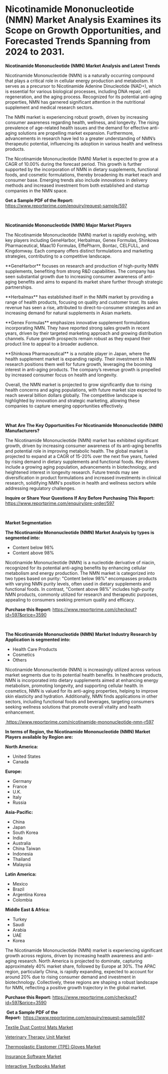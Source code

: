 <p><h1>Nicotinamide Mononucleotide (NMN) Market Analysis Examines its Scope on Growth Opportunities, and Forecasted Trends Spanning from 2024 to 2031.</h1></p><p><strong>Nicotinamide Mononucleotide (NMN) Market Analysis and Latest Trends</strong></p>
<p><p>Nicotinamide Mononucleotide (NMN) is a naturally occurring compound that plays a critical role in cellular energy production and metabolism. It serves as a precursor to Nicotinamide Adenine Dinucleotide (NAD+), which is essential for various biological processes, including DNA repair, cell regeneration, and the aging process. Recognized for its potential anti-aging properties, NMN has garnered significant attention in the nutritional supplement and medical research sectors.</p><p>The NMN market is experiencing robust growth, driven by increasing consumer awareness regarding health, wellness, and longevity. The rising prevalence of age-related health issues and the demand for effective anti-aging solutions are propelling market expansion. Furthermore, advancements in research have led to a greater understanding of NMN’s therapeutic potential, influencing its adoption in various health and wellness products. </p><p>The Nicotinamide Mononucleotide (NMN) Market is expected to grow at a CAGR of 10.00% during the forecast period. This growth is further supported by the incorporation of NMN in dietary supplements, functional foods, and cosmetic formulations, thereby broadening its market reach and consumer base. Emerging trends also include innovations in delivery methods and increased investment from both established and startup companies in the NMN space.</p></p>
<p><strong>Get a Sample PDF of the Report:&nbsp;</strong> <a href="https://www.reportprime.com/enquiry/request-sample/597">https://www.reportprime.com/enquiry/request-sample/597</a></p>
<p>&nbsp;</p>
<p><strong>Nicotinamide Mononucleotide (NMN) Major Market Players</strong></p>
<p><p>The Nicotinamide Mononucleotide (NMN) market is rapidly evolving, with key players including GeneHarbor, Herbalmax, Genex Formulas, Shinkowa Pharmaceutical, Maac10 Formulas, EffePharm, Bontac, CELFULL, and Kingdomway. Each company offers distinct formulations and marketing strategies, contributing to a competitive landscape.</p><p>**GeneHarbor** focuses on research and production of high-purity NMN supplements, benefiting from strong R&D capabilities. The company has seen substantial growth due to increasing consumer awareness of anti-aging benefits and aims to expand its market share further through strategic partnerships.</p><p>**Herbalmax** has established itself in the NMN market by providing a range of health products, focusing on quality and customer trust. Its sales revenue has seen a rise, attributed to direct-to-consumer strategies and an increasing demand for natural supplements in Asian markets.</p><p>**Genex Formulas** emphasizes innovative supplement formulations incorporating NMN. They have reported strong sales growth in recent years, driven by their targeted marketing approach and growing distribution channels. Future growth prospects remain robust as they expand their product line to appeal to a broader audience.</p><p>**Shinkowa Pharmaceutical** is a notable player in Japan, where the health supplement market is expanding rapidly. Their investment in NMN research positions them well for future growth, leveraging the booming interest in anti-aging products. The company’s revenue growth is propelled by increased consumer focus on health and longevity.</p><p>Overall, the NMN market is projected to grow significantly due to rising health concerns and aging populations, with future market size expected to reach several billion dollars globally. The competitive landscape is highlighted by innovation and strategic marketing, allowing these companies to capture emerging opportunities effectively.</p></p>
<p>&nbsp;</p>
<p><strong>What Are The Key Opportunities For Nicotinamide Mononucleotide (NMN) Manufacturers?</strong></p>
<p><p>The Nicotinamide Mononucleotide (NMN) market has exhibited significant growth, driven by increasing consumer awareness of its anti-aging benefits and potential role in improving metabolic health. The global market is projected to expand at a CAGR of 15-20% over the next five years, fueled by rising demand in dietary supplements and functional foods. Key drivers include a growing aging population, advancements in biotechnology, and heightened interest in longevity research. Future trends may see diversification in product formulations and increased investments in clinical research, solidifying NMN's position in health and wellness sectors while addressing regulatory challenges.</p></p>
<p><strong>Inquire or Share Your Questions If Any Before Purchasing This Report:</strong> <a href="https://www.reportprime.com/enquiry/pre-order/597">https://www.reportprime.com/enquiry/pre-order/597</a></p>
<p>&nbsp;</p>
<p><strong>Market Segmentation</strong></p>
<p><strong>The Nicotinamide Mononucleotide (NMN) Market Analysis by types is segmented into:</strong></p>
<p><ul><li>Content below 98%</li><li>Content above 98%</li></ul></p>
<p><p>Nicotinamide Mononucleotide (NMN) is a nucleotide derivative of niacin, recognized for its potential anti-aging benefits by enhancing cellular metabolism and energy production. The NMN market is categorized into two types based on purity: "Content below 98%" encompasses products with varying NMN purity levels, often used in dietary supplements and functional foods. In contrast, "Content above 98%" includes high-purity NMN products, commonly utilized for research and therapeutic purposes, appealing to consumers seeking premium quality and efficacy.</p></p>
<p><strong>Purchase this Report:&nbsp;</strong><a href="https://www.reportprime.com/checkout?id=597&price=3590">https://www.reportprime.com/checkout?id=597&price=3590</a></p>
<p>&nbsp;</p>
<p><strong>The Nicotinamide Mononucleotide (NMN) Market Industry Research by Application is segmented into:</strong></p>
<p><ul><li>Health Care Products</li><li>Cosmetics</li><li>Others</li></ul></p>
<p><p>Nicotinamide Mononucleotide (NMN) is increasingly utilized across various market segments due to its potential health benefits. In healthcare products, NMN is incorporated into dietary supplements aimed at enhancing energy metabolism, promoting longevity, and supporting cellular health. In cosmetics, NMN is valued for its anti-aging properties, helping to improve skin elasticity and hydration. Additionally, NMN finds applications in other sectors, including functional foods and beverages, targeting consumers seeking wellness solutions that promote overall vitality and health enhancement.</p></p>
<p><a href="https://www.reportprime.com/nicotinamide-mononucleotide-nmn-r597">&nbsp;https://www.reportprime.com/nicotinamide-mononucleotide-nmn-r597</a></p>
<p><strong>In terms of Region, the Nicotinamide Mononucleotide (NMN) Market Players available by Region are:</strong></p>
<p>
    <p> <strong> North America: </strong>
        <ul>
            <li>United States</li>
            <li>Canada</li>
        </ul>
        </p> 
    <p> <strong> Europe: </strong>
        <ul>
            <li>Germany</li>
            <li>France</li>
            <li>U.K.</li>
            <li>Italy</li>
            <li>Russia</li>
        </ul>
        </p> 
    <p> <strong> Asia-Pacific: </strong>
        <ul>
            <li>China</li>
            <li>Japan</li>
            <li>South Korea</li>
            <li>India</li>
            <li>Australia</li>
            <li>China Taiwan</li>
            <li>Indonesia</li>
            <li>Thailand</li>
            <li>Malaysia</li>
        </ul>
        </p> 
    <p> <strong> Latin America: </strong>
        <ul>
            <li>Mexico</li>
            <li>Brazil</li>
            <li>Argentina Korea</li>
            <li>Colombia</li>
        </ul>
        </p> 
    <p> <strong> Middle East & Africa: </strong>
        <ul>
            <li>Turkey</li>
            <li>Saudi</li>
            <li>Arabia</li>
            <li>UAE</li>
            <li>Korea</li>
        </ul>
    </p>
    </p>
<p><p>The Nicotinamide Mononucleotide (NMN) market is experiencing significant growth across regions, driven by increasing health awareness and anti-aging research. North America is projected to dominate, capturing approximately 40% market share, followed by Europe at 30%. The APAC region, particularly China, is rapidly expanding, expected to account for around 20% due to rising consumer demand and investment in biotechnology. Collectively, these regions are shaping a robust landscape for NMN, reflecting a positive growth trajectory in the global market.</p></p>
<p><strong>Purchase this Report: </strong><a href="https://www.reportprime.com/checkout?id=597&price=3590">https://www.reportprime.com/checkout?id=597&price=3590</a></p>
<p>&nbsp;<strong>Get a Sample PDF of the Report:&nbsp;&nbsp;</strong><a href="https://www.reportprime.com/enquiry/request-sample/597">https://www.reportprime.com/enquiry/request-sample/597</a></p>
<p><strong></strong></p>
<p><p><a href="https://www.linkedin.com/pulse/textile-dust-control-mats-industry-sector-new-technologies-market-q4ccf?trackingId=T4L0orVRT0aOhFhd3%2BYhXw%3D%3D">Textile Dust Control Mats Market</a></p><p><a href="https://issuu.com/reportprime-2/docs/veterinary-therapy-unit-market-size_fb0834884f7688">Veterinary Therapy Unit Market</a></p><p><a href="https://www.linkedin.com/pulse/thermoplastic-elastomer-tpe-gloves-market-size-share-growth-pn3kf?trackingId=lfYjHxK%2FRhOEoIhqAcGmgQ%3D%3D">Thermoplastic Elastomer (TPE) Gloves Market</a></p><p><a href="https://medium.com/@jasmine.wilson5656/unveiling-market-trends-global-insurance-software-market-growth-and-regional-insights-2024-2031-4b5ffbe48490">Insurance Software Market</a></p><p><a href="https://medium.com/@owen.mclean8956/booming-interactive-textbooks-market-sector-market-analysis-and-growth-projections-till-2031-24c2985c4e4b">Interactive Textbooks Market</a></p></p>